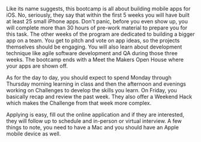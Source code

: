 Like its name suggests, this bootcamp is all about building mobile apps for
iOS. No, seriously, they say that within the first 5 weeks you will have built
at least 25 small iPhone apps. Don't panic, before you even show up, you will
complete more than 30 hours of pre-work material to prepare you for this task.
The other weeks of the program are dedicated to building a bigger app on a
team. You get to pitch and vote on app ideas, so the projects themselves
should be engaging. You will also learn about development technique like
agile software development and QA during those three weeks.
The bootcamp ends with a Meet the Makers Open House where your apps are shown
off.

As for the day to day, you should expect to spend Monday through Thursday
morning learning in class and then the afternoon and evenings working on
Challenges to develop the skills you learn. On Friday, you basically recap and
review the past week. They also offer a Weekend Hack which makes the Challenge
from that week more complex.

Applying is easy, fill out the online application and if they are interested,
they will follow up to schedule and in-person or virtual interview. A few
things to note, you need to have a Mac and you should have an Apple mobile
device as well.
